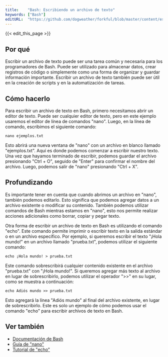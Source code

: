 ```yaml
---
title:    "Bash: Escribiendo un archivo de texto"
keywords: ["Bash"]
editURL:  "https://github.com/dogweather/forkful/blob/master/content/es/bash/writing-a-text-file.md"
---
```


{{< edit_this_page >}}

## Por qué

Escribir un archivo de texto puede ser una tarea común y necesaria para los programadores de Bash. Puede ser utilizado para almacenar datos, crear registros de código o simplemente como una forma de organizar y guardar información importante. Escribir un archivo de texto también puede ser útil en la creación de scripts y en la automatización de tareas. 

## Cómo hacerlo

Para escribir un archivo de texto en Bash, primero necesitamos abrir un editor de texto. Puede ser cualquier editor de texto, pero en este ejemplo usaremos el editor de línea de comandos "nano". Luego, en la línea de comando, escribimos el siguiente comando:

```
nano ejemplos.txt
```

Esto abrirá una nueva ventana de "nano" con un archivo en blanco llamado "ejemplos.txt". Aquí es donde podemos comenzar a escribir nuestro texto. Una vez que hayamos terminado de escribir, podemos guardar el archivo presionando "Ctrl + O", seguido de "Enter" para confirmar el nombre del archivo. Luego, podemos salir de "nano" presionando "Ctrl + X".

## Profundizando

Es importante tener en cuenta que cuando abrimos un archivo en "nano", también podemos editarlo. Esto significa que podemos agregar datos a un archivo existente o modificar su contenido. También podemos utilizar comandos de Bash mientras estamos en "nano", esto nos permite realizar acciones adicionales como borrar, copiar y pegar texto.

Otra forma de escribir un archivo de texto en Bash es utilizando el comando "echo". Este comando permite imprimir o escribir texto en la salida estándar o en un archivo específico. Por ejemplo, si queremos escribir el texto "¡Hola mundo!" en un archivo llamado "prueba.txt", podemos utilizar el siguiente comando:

```
echo ¡Hola mundo! > prueba.txt
```

Este comando sobrescribirá cualquier contenido existente en el archivo "prueba.txt" con "¡Hola mundo!". Si queremos agregar más texto al archivo en lugar de sobrescribirlo, podemos utilizar el operador ">>" en su lugar, como se muestra a continuación:

```
echo Adiós mundo >> prueba.txt
```

Esto agregará la línea "Adiós mundo" al final del archivo existente, en lugar de sobrescribirlo. Este es solo un ejemplo de cómo podemos usar el comando "echo" para escribir archivos de texto en Bash.

## Ver también 

- [Documentación de Bash](https://www.gnu.org/software/bash/manual/bash.html)
- [Guía de "nano"](https://www.howtogeek.com/howto/42980/the-beginners-guide-to-nano-the-linux-command-line-text-editor/)
- [Tutorial de "echo"](https://linuxize.com/post/echo-command-in-linux/)